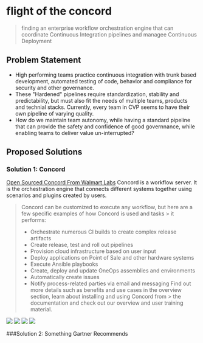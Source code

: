 # flight of the concord
> finding an enterprise workflow orchestration engine that can coordinate Continuous Integration pipelines and managee Continuous Deployment  

## Problem Statement
- High performing teams practice continuous integration with trunk based development, automated testing of code, behavior and compliance for security and other governance. 
- These "Hardened" pipelines require standardization, stability and predictability, but must also fit the needs of multiple teams, products and technial stacks. Currently, every team in CVP seems to have their own pipeline of varying quality.
- How do we maintain team autonomy, while having a standard pipeline that can provide the safety and confidence of good governnance, while enabling teams to deliver value un-interrupted? 

## Proposed Solutions
### Solution 1: Concord
 [Open Sourced Concord From Walmart Labs](https://concord.walmartlabs.com/)
 Concord is a workflow server. It is the orchestration engine that connects different systems together using scenarios and plugins created by users.

>  Concord can be customized to execute any workflow, but here are a few specific examples of how Concord is used and tasks > it performs:
>  - Orchestrate numerous CI builds to create complex release artifacts
> - Create release, test and roll out pipelines
>  - Provision cloud infrastructure based on user input
>  - Deploy applications on Point of Sale and other hardware systems
> - Execute Ansible playbooks
> - Create, deploy and update OneOps assemblies and environments
> - Automatically create issues
> - Notify process-related parties via email and messaging
> Find out more details such as benefits and use cases in the overview section, learn about installing and using Concord from > the documentation and check out our overview and user training material.

[![](https://api.gh-polls.com/poll/01EN5T52PGSKQA42VT9MYBGE0F/I%20Approve%20of%20this%20solution)](https://api.gh-polls.com/poll/01EN5T52PGSKQA42VT9MYBGE0F/I%20Approve%20of%20this%20solution/vote)
[![](https://api.gh-polls.com/poll/01EN5T52PGSKQA42VT9MYBGE0F/I%20approve%2C%20but%20some%20questions%20or%20issues)](https://api.gh-polls.com/poll/01EN5T52PGSKQA42VT9MYBGE0F/I%20approve%2C%20but%20some%20questions%20or%20issues/vote)
[![](https://api.gh-polls.com/poll/01EN5T52PGSKQA42VT9MYBGE0F/I%20am%20uncertain%20about%20this%20solution)](https://api.gh-polls.com/poll/01EN5T52PGSKQA42VT9MYBGE0F/I%20am%20uncertain%20about%20this%20solution/vote)
[![](https://api.gh-polls.com/poll/01EN5T52PGSKQA42VT9MYBGE0F/This%20is%20not%20the%20right%20solution)](https://api.gh-polls.com/poll/01EN5T52PGSKQA42VT9MYBGE0F/This%20is%20not%20the%20right%20solution/vote)


###Solution 2: Something Gartner Recommends

